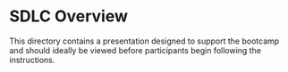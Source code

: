 # SDLC Overview 

This directory contains a presentation designed to support the bootcamp and should ideally be viewed before participants begin following the instructions.
